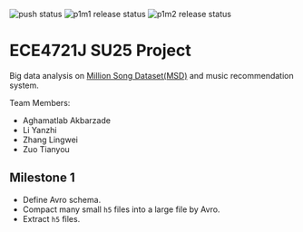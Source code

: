 ![push status](https://focs.ji.sjtu.edu.cn/git/ece472-25su/p1team02/actions/workflows/push.yaml/badge.svg)
![p1m1 release status](https://focs.ji.sjtu.edu.cn/git/ece472-25su/p1team02/actions/workflows/release.yaml/badge.svg?tag=p1m1)
![p1m2 release status](https://focs.ji.sjtu.edu.cn/git/ece472-25su/p1team02/actions/workflows/release.yaml/badge.svg?tag=p1m2)

# ECE4721J SU25 Project

Big data analysis on [Million Song Dataset(MSD)](http://millionsongdataset.com/) and music recommendation system.

Team Members:

- Aghamatlab Akbarzade
- Li Yanzhi
- Zhang Lingwei
- Zuo Tianyou

## Milestone 1

- Define Avro schema.
- Compact many small `h5` files into a large file by Avro.
- Extract `h5` files.

